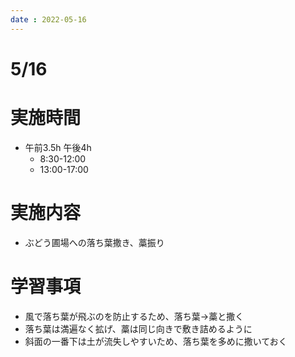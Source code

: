 ```yaml
---
date : 2022-05-16
---
```

# 5/16

# 実施時間

- 午前3.5h 午後4h
    - 8:30-12:00
    - 13:00-17:00

# 実施内容

- ぶどう圃場への落ち葉撒き、藁振り

# 学習事項

- 風で落ち葉が飛ぶのを防止するため、落ち葉→藁と撒く
- 落ち葉は満遍なく拡げ、藁は同じ向きで敷き詰めるように
- 斜面の一番下は土が流失しやすいため、落ち葉を多めに撒いておく
